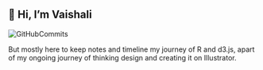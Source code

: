 👋 Hi, I’m Vaishali
--------------------------

![GitHubCommits](https://user-images.githubusercontent.com/65554439/113892772-59a6f500-9794-11eb-80b6-865e51afae9d.png)

But mostly here to keep notes and timeline my journey of R and d3.js, apart of my ongoing journey of thinking design and creating it on Illustrator.

<!---
vaishalivr/vaishalivr is a ✨ special ✨ repository because its `README.md` (this file) appears on your GitHub profile.
You can click the Preview link to take a look at your changes.
--->

